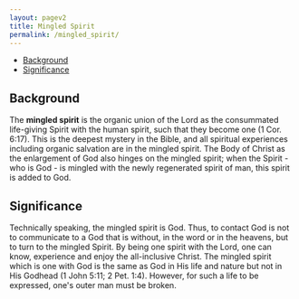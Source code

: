 ```yaml
---
layout: pagev2
title: Mingled Spirit
permalink: /mingled_spirit/
---
```

- [Background](#background)
- [Significance](#significance)

## Background

The **mingled spirit** is the organic union of the Lord as the consummated life-giving Spirit with the human spirit, such that they become one (1 Cor. 6:17). This is the deepest mystery in the Bible, and all spiritual experiences including organic salvation are in the mingled spirit. The Body of Christ as the enlargement of God also hinges on the mingled spirit; when the Spirit - who is God - is mingled with the newly regenerated spirit of man, this spirit is added to God.

## Significance

Technically speaking, the mingled spirit is God. Thus, to contact God is not to communicate to a God that is without, in the word or in the heavens, but to turn to the mingled Spirit. By being one spirit with the Lord, one can know, experience and enjoy the all-inclusive Christ. The mingled spirit which is one with God is the same as God in His life and nature but not in His Godhead (1 John 5:11; 2 Pet. 1:4). However, for such a life to be expressed, one's outer man must be broken.

